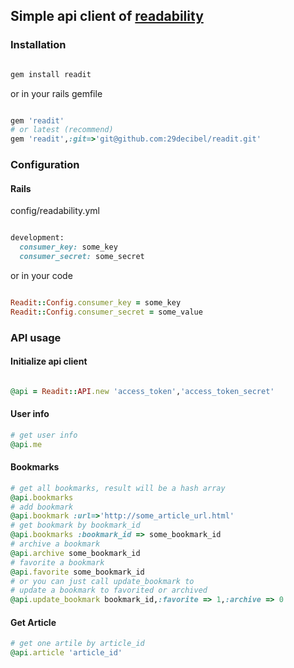 ## Simple api client of [readability](http://www.readability.com)

### Installation
```ruby

gem install readit
```
or in your rails gemfile

``` ruby

gem 'readit'
# or latest (recommend)
gem 'readit',:git=>'git@github.com:29decibel/readit.git'
```

### Configuration
#### Rails
config/readability.yml

``` ruby

development:
  consumer_key: some_key
  consumer_secret: some_secret
```

or in your code

``` ruby

Readit::Config.consumer_key = some_key
Readit::Config.consumer_secret = some_value
```

### API usage

#### Initialize api client
``` ruby 

@api = Readit::API.new 'access_token','access_token_secret'
```

#### User info
```ruby
# get user info
@api.me
```

#### Bookmarks
```ruby
# get all bookmarks, result will be a hash array
@api.bookmarks
# add bookmark
@api.bookmark :url=>'http://some_article_url.html'
# get bookmark by bookmark_id
@api.bookmarks :bookmark_id => some_bookmark_id
# archive a bookmark
@api.archive some_bookmark_id
# favorite a bookmark
@api.favorite some_bookmark_id
# or you can just call update_bookmark to 
# update a bookmark to favorited or archived
@api.update_bookmark bookmark_id,:favorite => 1,:archive => 0
```

#### Get Article
```ruby
# get one artile by article_id
@api.article 'article_id'

```

